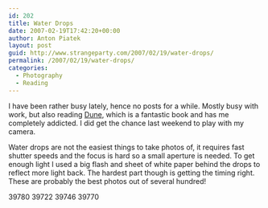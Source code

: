 ```yaml
---
id: 202
title: Water Drops
date: 2007-02-19T17:42:20+00:00
author: Anton Piatek
layout: post
guid: http://www.strangeparty.com/2007/02/19/water-drops/
permalink: /2007/02/19/water-drops/
categories:
  - Photography
  - Reading
---
```

I have been rather busy lately, hence no posts for a while. Mostly busy with work, but also reading <a href="http://www.dunenovels.com/" target="_blank">Dune</a>, which is a fantastic book and has me completely addicted. I did get the chance last weekend to play with my camera.

Water drops are not the easiest things to take photos of, it requires fast shutter speeds and the focus is hard so a small aperture is needed. To get enough light I used a big flash and sheet of white paper behind the drops to reflect more light back. The hardest part though is getting the timing right. These are probably the best photos out of several hundred!

<p class="g2image_center">
  <wpg2id>39780</wpg2id> <wpg2id>39722</wpg2id> <wpg2id>39746</wpg2id> <wpg2id>39770</wpg2id>
</p>